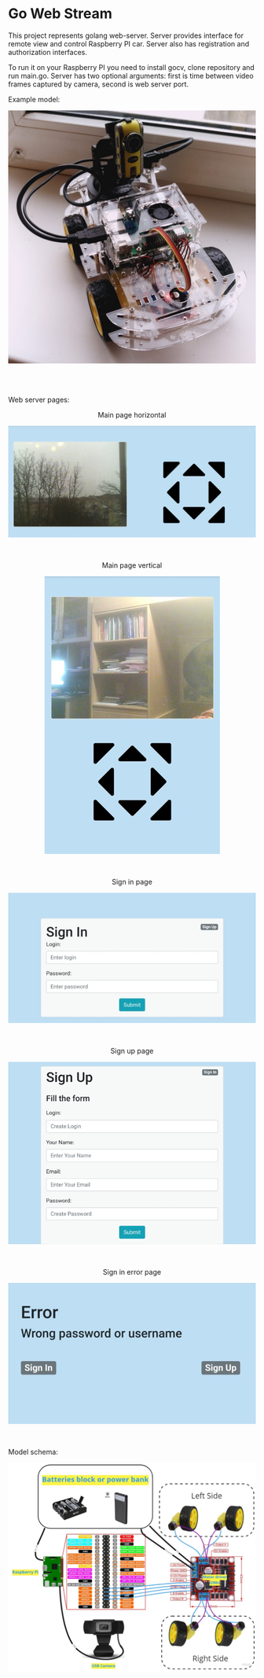 # Go Web Stream

This project represents golang web-server. Server provides interface for remote view and control Raspberry PI car. Server also has registration and authorization interfaces.

To run it on your Raspberry PI you need to install gocv, clone repository and run main.go. Server has two optional arguments: first is time between video frames captured by camera, second is web server port.

Example model:

<p align="center"><img src="https://github.com/einherij/go-web-stream/blob/main/images/example_model.jpg"></p>

<br />
<br />

Web server pages:

<p align="center">Main page horizontal</p>
<p align="center"><img src="https://github.com/einherij/go-web-stream/blob/main/images/page_main_h.jpg"></p>

<br />

<p align="center">Main page vertical</p>
<p align="center"><img src="https://github.com/einherij/go-web-stream/blob/main/images/page_main_v.jpg"></p>

<br />

<p align="center">Sign in page</p>
<p align="center"><img src="https://github.com/einherij/go-web-stream/blob/main/images/page_sign_in.jpg"></p>

<br />

<p align="center">Sign up page</p>
<p align="center"><img src="https://github.com/einherij/go-web-stream/blob/main/images/page_sign_up.png"></p>

<br />

<p align="center">Sign in error page</p>
<p align="center"><img src="https://github.com/einherij/go-web-stream/blob/main/images/page_error.jpg"></p>

<br />

Model schema:
<p align="center"><img src="https://github.com/einherij/go-web-stream/blob/main/images/model_schema.jpg"></p>
